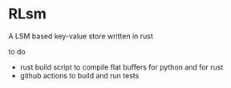 # RLsm
A LSM based key-value store written in rust

to do 
- rust build script to compile flat buffers for python and for rust
- github actions to build and run tests 